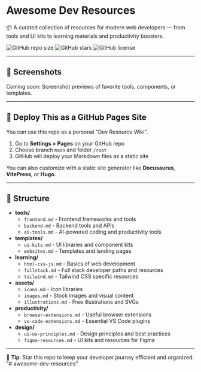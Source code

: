 # Awesome Dev Resources

📦 A curated collection of resources for modern web developers — from tools and UI kits to learning materials and productivity boosters.

![GitHub repo size](https://img.shields.io/github/repo-size/YOUR_USERNAME/awesome-dev-resources)
![GitHub stars](https://img.shields.io/github/stars/YOUR_USERNAME/awesome-dev-resources?style=social)
![GitHub license](https://img.shields.io/github/license/YOUR_USERNAME/awesome-dev-resources)

---

## 📸 Screenshots

Coming soon: Screenshot previews of favorite tools, components, or templates.

---

## 🚀 Deploy This as a GitHub Pages Site

You can use this repo as a personal "Dev Resource Wiki".

1. Go to **Settings > Pages** on your GitHub repo
2. Choose branch `main` and folder `/root`
3. GitHub will deploy your Markdown files as a static site

You can also customize with a static site generator like **Docusaurus**, **VitePress**, or **Hugo**.

---

## 📁 Structure

- **tools/**
  - `frontend.md` - Frontend frameworks and tools
  - `backend.md` - Backend tools and APIs
  - `ai-tools.md` - AI-powered coding and productivity tools
- **templates/**
  - `ui-kits.md` - UI libraries and component kits
  - `websites.md` - Templates and landing pages
- **learning/**
  - `html-css-js.md` - Basics of web development
  - `fullstack.md` - Full stack developer paths and resources
  - `tailwind.md` - Tailwind CSS specific resources
- **assets/**
  - `icons.md` - Icon libraries
  - `images.md` - Stock images and visual content
  - `illustrations.md` - Free illustrations and SVGs
- **productivity/**
  - `browser-extensions.md` - Useful browser extensions
  - `vs-code-extensions.md` - Essential VS Code plugins
- **design/**
  - `ui-ux-principles.md` - Design principles and best practices
  - `figma-resources.md` - UI kits and resources for Figma

---

🧠 **Tip**: Star this repo to keep your developer journey efficient and organized.
"# awesome-dev-resources" 
